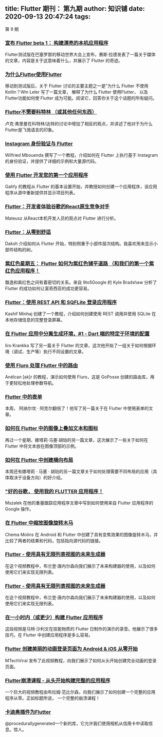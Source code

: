 
title: Flutter 期刊： 第九期
author: 知识铺
date: 2020-09-13 20:47:24
tags: 
---
  第 9 期

### [宣布 Flutter beta 1： 构建漂亮的本机应用程序](https://zshipu.com/t?url=https://medium.com/flutter-io/announcing-flutter-beta-1-build-beautiful-native-apps-dc142aea74c0)

Flutter测试版在巴塞罗那的移动世界大会上宣布，赛斯·拉德发表了一篇关于媒体的文章，内容是关于这意味着什么，并展示了 Flutter 的奇迹。

### [为什么Flutter使用Flutter](https://zshipu.com/t?url=https://hackernoon.com/why-flutter-uses-dart-dd635a054ebf)

移动到测试版后，关于 Flutter 讨论的主要主题之一是"为什么 Flutter 不使用 Kotlin？Wm Leler 写了一篇文章， 解释了为什么 Flutter 使用Flutter， 以及Flutter功能如何使 Flutter 成为可能。阅读它，回答你关于这个话题的所有疑问。

### [Flutter不需要科特林 （或其他任何东西）](https://zshipu.com/t?url=https://medium.com/@lukeaf/flutter-doesnt-need-kotlin-or-anything-else-5773965d5905)

卢克·弗里曼在科特林/达特的讨论中增加了相反的观点，并讲述了他对于为什么Flutter是飞溅语言的印象。

### [Instagram 身份验证与 Flutter](https://zshipu.com/t?url=http://developer-journey.com/2018/02/23/instagram-authentication-with-flutter/)

Wilfried Mbouenda 撰写了一个教程，介绍如何在 Flutter 上执行基于 Instagram 的身份验证，并提供了详细的示例和大量源代码。

### [使用 Flutter 开发您的第一个应用程序](https://zshipu.com/t?url=https://hackernoon.com/develop-your-first-application-with-flutter-60c4308d18b7)

Gahfy 的教程从 Flutter 的基本设置开始，并教授如何创建一个应用程序，该应用程序从源中重新提供并显示项目列表。

### [Flutter：开发者体验谷歌的React原生竞争对手](https://zshipu.com/t?url=https://matwrites.com/flutter-react-native-competitor/)

Mateusz 从React本机开发人员的观点对 Flutter 进行分析。

### [Flutter：从零到舒适](https://zshipu.com/t?url=https://medium.com/@DakshHub/flutter-from-zero-to-comfortable-6b1d6b2d20e)

Daksh 介绍如何从 Flutter 开始，特别侧重于小部件层次结构。我喜欢用来显示小部件结构的树。

### [紫红色星期五： Flutter 如何为紫红色铺平道路 （和我们的第一个紫红色应用程序！](https://zshipu.com/t?url=https://9to5google.com/2018/03/02/fuchsia-friday-first-fuchsia-app/)

飘逸和紫红色之间有着密切的关系。来自 9to5Google 的 Kyle Bradshaw 分析了 Flutter 的成功如何让富奇西亚的成功更容易。

### [Flutter：使用 REST API 和 SQFLite 登录应用程序](https://zshipu.com/t?url=https://medium.com/@kashifmin/flutter-login-app-using-rest-api-and-sqflite-b4815aed2149)

Kashif Minhaj 创建了一个教程，介绍如何创建使用 REST 调用并使用 SQLite 在本地存储信息的完整登录屏幕。

### [在 Flutter 应用中分离生成环境，#1 - Dart 端的特定于环境的配置](https://zshipu.com/t?url=https://flutter.rocks/2018/03/02/separating-build-environments-part-one/)

Iiro Krankka 写了另一篇关于 Flutter 的文章，这次他开始了一组关于如何根据环境（调试、生产等）执行不同设置的文章。

### [使用 Fluro 处理 Flutter 中的路由](https://zshipu.com/t?url=https://medium.com/@anilcan/working-with-routes-in-flutter-by-using-fluro-de9fba88127b)

Anélcan [ak]r 的教程，演示如何使用 Fluro，这是 GoPosse 创建的路由库，用于更轻松地处理参数导航。

### [Flutter 中的表单](https://zshipu.com/t?url=https://medium.com/@anilcan/forms-in-flutter-6e1364eafdb5)

本周， 阿纳尔坎 · 阿克尔翻倍了！他写了另一篇关于在 Flutter 中使用表单的文章。

### [如何在 Flutter 中的图像上叠加文本和图标](https://zshipu.com/t?url=http://cogitas.net/overlay-text-icon-image-flutter/)

再过一个星期，娜塔莉·马塞·胡珀的另一篇文章，这次展示了一些关于如何在 Flutter 中将文本放在图像顶部的示例。

### [如何在 Flutter 中创建横向布局](https://zshipu.com/t?url=http://cogitas.net/landscape-layouts-flutter/)

本周还有娜塔莉 · 马塞 · 胡珀的另一篇文章关于如何处理需要不同布局的应用（具体取决于设备方向）的好介绍。

### ["好的谷歌， 使用我的 FLUTTER 应用程序！](https://zshipu.com/t?url=https://marcinszalek.pl/flutter/ok-google-flutter/)

Mszalek 在他的重量跟踪应用程序文章中写到如何使用来自 Flutter 应用程序的 Google 操作。

### [在 Flutter 中缩放图像旋转木马](https://zshipu.com/t?url=https://medium.com/@chemamolins/zooming-image-carousel-in-flutter-1659ca046eb4)

Chema Molins 在 Android 和 Flutter 中创建了具有变焦效果的图像旋转木马，并比较了两者的结果和代码，包括指向源代码的链接。

### [Flutter - 使用具有无限列表视图的未来生成器](https://zshipu.com/t?url=https://hackernoon.com/develop-your-first-application-with-flutter-60c4308d18b7)

在这个视频教程中，布兰登·唐内尔森向我们展示了未来构建器的使用，以及如何使用它们来实现无限列表。

### [Flutter - 使用具有无限列表视图的未来生成器](https://zshipu.com/t?url=https://youtu.be/R2I0osLdjgQ)

在这个视频教程中，布兰登·唐内尔森向我们展示了未来构建器的使用，以及如何使用它们来实现无限列表。

### [在一小时内（或更少）构建 Flutter 应用程序](https://zshipu.com/t?url=https://skillsmatter.com/skillscasts/11555-building-a-flutter-app-in-an-hour-or-less)

这段视频是马特·沙利文在技能物质的 Flutter 日制作的演示的录音。他展示了很多技巧，在 Flutter 中创建应用程序是多么容易。

### [Flutter 创建美丽的动画登录页面为 Android & iOS 从零开始](https://zshipu.com/t?url=https://www.youtube.com/watch?v=iYH2jzUM1Nc)

MTechViral 发布了此视频教程，向我们展示了如何从头开始创建完全动画的登录页面。

### [Flutter崩溃课程 - 从头开始构建完整的应用程序](https://zshipu.com/t?url=https://youtu.be/jBBl1tYkUnE)

一个巨大的视频教程由布拉姆·范比尔森，向我们展示了如何创建一个完整的应用程序从零。正如标题所说， 一个完整的崩溃课程！

### [卡迪奥插件为Flutter](https://zshipu.com/t?url=https://github.com/procedurallygenerated/flutter_card_io)

@procedurallygenerated一个新的库，它允许我们使用相机从信用卡中读取信息。惊人。
